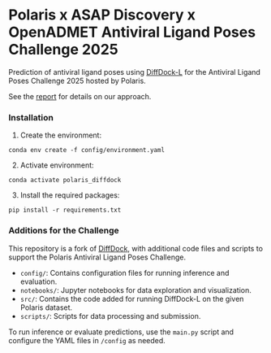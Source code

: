 # Polaris x ASAP Discovery x OpenADMET Antiviral Ligand Poses Challenge 2025

Prediction of antiviral ligand poses using [DiffDock-L](https://github.com/gcorso/DiffDock) for the Antiviral Ligand Poses Challenge 2025 hosted by Polaris. 

See the [report](./Report.pdf) for details on our approach.

### Installation

1. Create the environment:
```
conda env create -f config/environment.yaml
```
2. Activate environment:
```
conda activate polaris_diffdock
```
3. Install the required packages:
```
pip install -r requirements.txt
```

### Additions for the Challenge
This repository is a fork of [DiffDock](https://github.com/gcorso/DiffDock), with additional code files and scripts to support the Polaris Antiviral Ligand Poses Challenge.

* `config/`: Contains configuration files for running inference and evaluation.
* `notebooks/`: Jupyter notebooks for data exploration and visualization.
* `src/`: Contains the code added for running DiffDock-L on the given Polaris dataset.
* `scripts/`: Scripts for data processing and submission.

To run inference or evaluate predictions, use the `main.py` script and configure the YAML files in `/config` as needed.